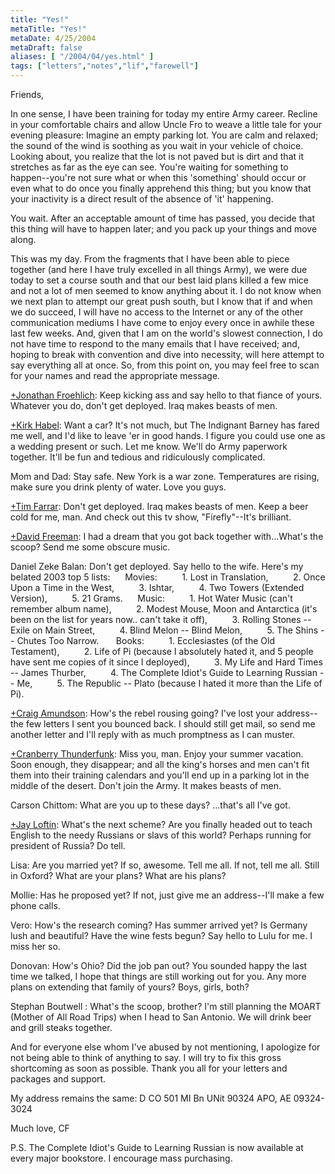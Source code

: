 ```yaml
---
title: "Yes!"
metaTitle: "Yes!"
metaDate: 4/25/2004
metaDraft: false
aliases: [ "/2004/04/yes.html" ]
tags: ["letters","notes","lif","farewell"]
---
```


Friends,

In one sense, I have been training for today my entire Army career. Recline in your comfortable chairs and allow Uncle Fro to weave a little tale for your evening pleasure: Imagine an empty parking lot. You are calm and relaxed; the sound of the wind is soothing as you wait in your vehicle of choice. Looking about, you realize that the lot is not paved but is dirt and that it stretches as far as the eye can see. You're waiting for something to happen--you're not sure what or when this 'something' should occur or even what to do once you finally apprehend this thing; but you know that your inactivity is a direct result of the absence of 'it' happening.

You wait. After an acceptable amount of time has passed, you decide that this thing will have to happen later; and you pack up your things and move along.

This was my day. From the fragments that I have been able to piece together (and here I have truly excelled in all things Army), we were due today to set a course south and that our best laid plans killed a few mice and not a lot of men seemed to know anything about it. I do not know when we next plan to attempt our great push south, but I know that if and when we do succeed, I will have no access to the Internet or any of the other communication mediums I have come to enjoy every once in awhile these last few weeks. And, given that I am on the world's slowest connection, I do not have time to respond to the many emails that I have received; and, hoping to break with convention and dive into necessity, will here attempt to say everything all at once. So, from this point on, you may feel free to scan for your names and read the appropriate message.

[+Jonathan Froehlich](http://plus.google.com/111708238394155048939): Keep kicking ass and say hello to that fiance of yours. Whatever you do, don't get deployed. Iraq makes beasts of men.

[+Kirk Habel](http://plus.google.com/110312775710152191382): Want a car? It's not much, but The Indignant Barney has fared me well, and I'd like to leave 'er in good hands. I figure you could use one as a wedding present or such. Let me know. We'll do Army paperwork together. It'll be fun and tedious and ridiculously complicated.

Mom and Dad: Stay safe. New York is a war zone. Temperatures are rising, make sure you drink plenty of water. Love you guys.

[+Tim Farrar](http://plus.google.com/113501131207387421075): Don't get deployed. Iraq makes beasts of men. Keep a beer cold for me, man. And check out this tv show, "Firefly"--It's brilliant.

[+David Freeman](http://plus.google.com/115520614256251875629): I had a dream that you got back together with...What's the scoop? Send me some obscure music.

Daniel Zeke Balan: Don't get deployed. Say hello to the wife. Here's my belated 2003 top 5 lists: 
    Movies: 
        1. Lost in Translation, 
        2. Once Upon a Time in the West, 
        3. Ishtar, 
        4. Two Towers (Extended Version), 
        5. 21 Grams. 
    Music: 
        1. Hot Water Music (can't remember album name), 
        2. Modest Mouse, Moon and Antarctica (it's been on the list for years now.. can't take it off), 
        3. Rolling Stones -- Exile on Main Street, 
        4. Blind Melon -- Blind Melon, 
        5. The Shins -- Chutes Too Narrow. 
     Books: 
        1. Ecclesiastes (of the Old Testament), 
        2. Life of Pi (because I absolutely hated it, and 5 people have sent me copies of it since I deployed), 
        3. My Life and Hard Times -- James Thurber, 
        4. The Complete Idiot's Guide to Learning Russian -- Me, 
        5. The Republic -- Plato (because I hated it more than the Life of Pi).

[+Craig Amundson](http://plus.google.com/116595610024483461595): How's the rebel rousing going? I've lost your address--the few letters I sent you bounced back. I should still get mail, so send me another letter and I'll reply with as much promptness as I can muster.

[+Cranberry Thunderfunk](http://plus.google.com/104853737624842102505): Miss you, man. Enjoy your summer vacation. Soon enough, they disappear; and all the king's horses and men can't fit them into their training calendars and you'll end up in a parking lot in the middle of the desert. Don't join the Army. It makes beasts of men.

Carson Chittom: What are you up to these days? ...that's all I've got.

[+Jay Loftin](http://plus.google.com/101000497948565464659): What's the next scheme? Are you finally headed out to teach English to the needy Russians or slavs of this world? Perhaps running for president of Russia? Do tell.

Lisa: Are you married yet? If so, awesome. Tell me all. If not, tell me all. Still in Oxford? What are your plans? What are his plans?

Mollie: Has he proposed yet? If not, just give me an address--I'll make a few phone calls.

Vero: How's the research coming? Has summer arrived yet? Is Germany lush and beautiful? Have the wine fests begun? Say hello to Lulu for me. I miss her so.

Donovan: How's Ohio? Did the job pan out? You sounded happy the last time we talked, I hope that things are still working out for you. Any more plans on extending that family of yours? Boys, girls, both?

Stephan Boutwell : What's the scoop, brother? I'm still planning the MOART (Mother of All Road Trips) when I head to San Antonio. We will drink beer and grill steaks together.

And for everyone else whom I've abused by not mentioning, I apologize for not being able to think of anything to say. I will try to fix this gross shortcoming as soon as possible. Thank you all for your letters and packages and support.

My address remains the same:
D CO 501 MI Bn
UNit 90324
APO, AE 09324-3024

Much love,
CF

P.S. The Complete Idiot's Guide to Learning Russian is now available at every major bookstore. I encourage mass purchasing.
